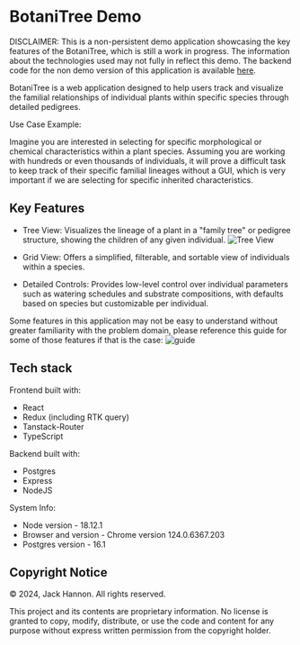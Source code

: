 # BotaniTree Demo
DISCLAIMER: This is a non-persistent demo application showcasing the key features of the BotaniTree, which is still a work in progress. The information about the technologies used may not fully in reflect this demo. The backend code for the non demo version of this application is available [here](https://github.com/jackhannon/BotaniTree-backend).

BotaniTree is a web application designed to help users track and visualize the familial relationships of individual plants within specific species through detailed pedigrees.

Use Case Example:

Imagine you are interested in selecting for specific morphological or chemical characteristics within a plant species.
Assuming you are working with hundreds or even thousands of individuals, it will prove a difficult task to keep track 
of their specific familial lineages without a GUI, which is very important if we are selecting for specific inherited 
characteristics.

## Key Features

 - Tree View: Visualizes the lineage of a plant in a "family tree" or pedigree structure, showing the children of any given individual.
![Tree View](https://i.gyazo.com/83e1788cd815af940ed616ecac4e4beb.png)

 - Grid View: Offers a simplified, filterable, and sortable view of individuals within a species.

 - Detailed Controls: Provides low-level control over individual parameters such as watering schedules and substrate compositions, with defaults based on species but customizable per individual.


Some features in this application may not be easy to understand without greater familiarity with the problem domain, please reference this guide for some of those features if that is the case:
![guide](https://i.gyazo.com/da0934e1e41cb5036ab5a83f2539a0ed.png)

## Tech stack

Frontend built with:
 - React
 - Redux (including RTK query)
 - Tanstack-Router
 - TypeScript

Backend built with:
 - Postgres
 - Express
 - NodeJS

System Info:
 - Node version - 18.12.1
 - Browser and version - Chrome version 124.0.6367.203
 - Postgres version - 16.1

## Copyright Notice

© 2024, Jack Hannon. All rights reserved.

This project and its contents are proprietary information. No license is granted to copy, modify, distribute, or use the code and content for any purpose without express written permission from the copyright holder.
